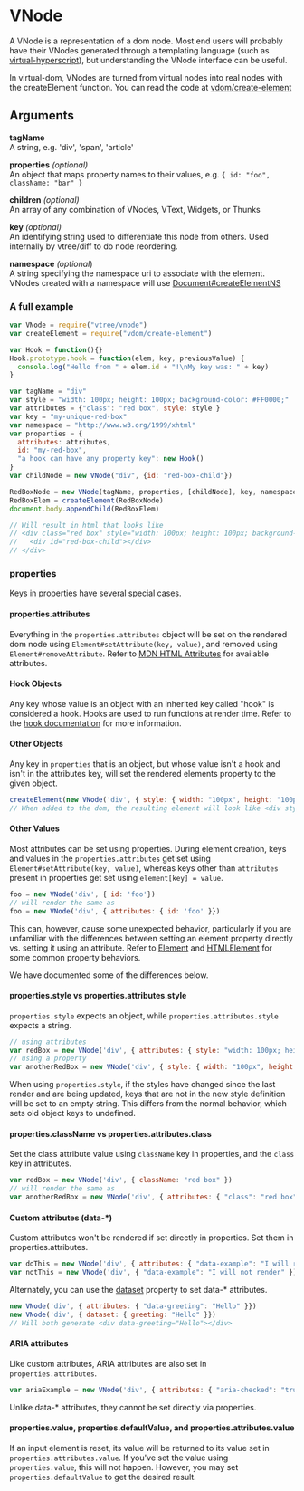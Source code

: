 # VNode

A VNode is a representation of a dom node. Most end users will probably have their VNodes generated through a templating language (such as [virtual-hyperscript](https://github.com/Raynos/virtual-hyperscript/)), but understanding the VNode interface can be useful.

In virtual-dom, VNodes are turned from virtual nodes into real nodes with the createElement function. You can read the code at [vdom/create-element](https://github.com/Matt-Esch/vdom/blob/master/create-element.js)

## Arguments

**tagName**  
A string, e.g. 'div', 'span', 'article'

**properties** *(optional)*  
An object that maps property names to their values, e.g. `{ id: "foo", className: "bar" }`

**children** *(optional)*  
An array of any combination of VNodes, VText, Widgets, or Thunks

**key** *(optional)*  
An identifying string used to differentiate this node from others. Used internally by vtree/diff to do node reordering.

**namespace** *(optional*)  
A string specifying the namespace uri to associate with the element. VNodes created with a namespace will use [Document#createElementNS](https://developer.mozilla.org/en-US/docs/Web/API/document.createElementNS)

### A full example
```javascript
var VNode = require("vtree/vnode")
var createElement = require("vdom/create-element")

var Hook = function(){}
Hook.prototype.hook = function(elem, key, previousValue) {
  console.log("Hello from " + elem.id + "!\nMy key was: " + key)
}

var tagName = "div"
var style = "width: 100px; height: 100px; background-color: #FF0000;"
var attributes = {"class": "red box", style: style }
var key = "my-unique-red-box"
var namespace = "http://www.w3.org/1999/xhtml"
var properties = {
  attributes: attributes,
  id: "my-red-box",
  "a hook can have any property key": new Hook()
}
var childNode = new VNode("div", {id: "red-box-child"})

RedBoxNode = new VNode(tagName, properties, [childNode], key, namespace)
RedBoxElem = createElement(RedBoxNode)
document.body.appendChild(RedBoxElem)

// Will result in html that looks like
// <div class="red box" style="width: 100px; height: 100px; background-color: #FF0000;" id="my-red-box">
//   <div id="red-box-child"></div>
// </div>
```


### properties
Keys in properties have several special cases. 
#### properties.attributes
Everything in the `properties.attributes` object will be set on the rendered dom node using `Element#setAttribute(key, value)`, and removed using `Element#removeAttribute`. Refer to [MDN HTML Attributes](https://developer.mozilla.org/en-US/docs/Web/HTML/Attributes) for available attributes. 

#### Hook Objects
Any key whose value is an object with an inherited key called "hook" is considered a hook. Hooks are used to run functions at render time. Refer to the [hook documentation](https://github.com/littleloops/virtual-dom-docs-wip/blob/master/README.md) for more information.

#### Other Objects
Any key in `properties` that is an object, but whose value isn't a hook and isn't in the attributes key, will set the rendered elements property to the given object.

```javascript
createElement(new VNode('div', { style: { width: "100px", height: "100px"}}))
// When added to the dom, the resulting element will look like <div style="width: 100px; height: 100px"><div>
```

#### Other Values
Most attributes can be set using properties. During element creation, keys and values in the `properties.attributes` get set using `Element#setAttribute(key, value)`, whereas keys other than `attributes` present in properties get set using `element[key] = value`.

```javascript
foo = new VNode('div', { id: 'foo'})
// will render the same as
foo = new VNode('div', { attributes: { id: 'foo' }})
```

This can, however, cause some unexpected behavior, particularly if you are unfamiliar with the differences between setting an element property directly vs. setting it using an attribute. Refer to [Element](https://developer.mozilla.org/en-US/docs/Web/API/Element) and [HTMLElement](https://developer.mozilla.org/en-US/docs/Web/API/HTMLElement) for some common property behaviors.

We have documented some of the differences below.

#### properties.style vs properties.attributes.style
`properties.style` expects an object, while `properties.attributes.style` expects a string.

```javascript
// using attributes
var redBox = new VNode('div', { attributes: { style: "width: 100px; height: 100px; background-color: #FF0000;" }})
// using a property
var anotherRedBox = new VNode('div', { style: { width: "100px", height: "100px", backgroundColor: "#FF0000" }})
```

When using `properties.style`, if the styles have changed since the last render and are being updated, keys that are not in the new style definition will be set to an empty string. This differs from the normal behavior, which sets old object keys to undefined.

#### properties.className vs properties.attributes.class
Set the class attribute value using `className` key in properties, and the `class` key in attributes.

```javascript
var redBox = new VNode('div', { className: "red box" })
// will render the same as
var anotherRedBox = new VNode('div', { attributes: { "class": "red box" }})
```

#### Custom attributes (data-\*)
Custom attributes won't be rendered if set directly in properties. Set them in properties.attributes.

```javascript
var doThis = new VNode('div', { attributes: { "data-example": "I will render" }})
var notThis = new VNode('div', { "data-example": "I will not render" })
```

Alternately, you can use the [dataset](https://developer.mozilla.org/en-US/docs/Web/API/HTMLElement.dataset) property to set data-\* attributes.

```javascript
new VNode('div', { attributes: { "data-greeting": "Hello" }})
new VNode('div', { dataset: { greeting: "Hello" }})
// Will both generate <div data-greeting="Hello"></div>
```

#### ARIA attributes
Like custom attributes, ARIA attributes are also set in `properties.attributes`.

```javascript
var ariaExample = new VNode('div', { attributes: { "aria-checked": "true" }})
```

Unlike data-\* attributes, they cannot be set directly via properties.

#### properties.value, properties.defaultValue, and properties.attributes.value
If an input element is reset, its value will be returned to its value set in `properties.attributes.value`. If you've set the value using `properties.value`, this will not happen. However, you may set `properties.defaultValue` to get the desired result.
